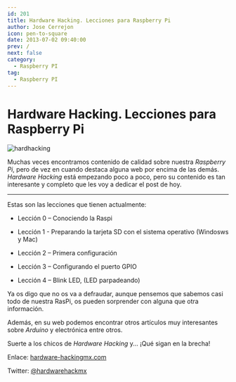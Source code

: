 ```yaml
---
id: 201
title: Hardware Hacking. Lecciones para Raspberry Pi
author: Jose Cerrejon
icon: pen-to-square
date: 2013-07-02 09:40:00
prev: /
next: false
category:
  - Raspberry PI
tag:
  - Raspberry PI
---
```


# Hardware Hacking. Lecciones para Raspberry Pi

![hardhacking](/images/2013/07/hardhacking.jpg)

Muchas veces encontramos contenido de calidad sobre nuestra *Raspberry Pi*, pero de vez en cuando destaca alguna web por encima de las demás. *Hardware Hacking* está empezando poco a poco, pero su contenido es tan interesante y completo que les voy a dedicar el post de hoy.

- - -
Estas son las lecciones que tienen actualmente:

* Lección 0 – Conociendo la Raspi

* Lección 1 - Preparando la tarjeta SD con el sistema operativo (Windosws y Mac)

* Lección 2 – Primera configuración

* Lección 3 – Configurando el puerto GPIO

* Lección 4 – Blink LED, (LED parpadeando)

Ya os digo que no os va a defraudar, aunque pensemos que sabemos casi todo de nuestra RasPi, os pueden sorprender con alguna que otra información.

Además, en su web podemos encontrar otros artículos muy interesantes sobre *Arduino* y electrónica entre otros.

Suerte a los chicos de *Hardware Hacking* y... ¡Qué sigan en la brecha!

Enlace: [hardware-hackingmx.com](http://hardware-hackingmx.com/raspberry-pi/)

Twitter: [@hardwarehackmx](https://twitter.com/hardwarehackmx)